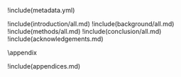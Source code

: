!include(metadata.yml)

!include(introduction/all.md)
!include(background/all.md)
!include(methods/all.md)
!include(conclusion/all.md)
!include(acknowledgements.md)

\appendix

!include(appendices.md)
